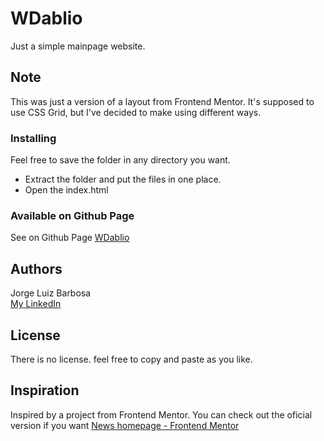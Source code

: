 # WDablio

Just a simple mainpage website.

## Note

This was just a version of a layout from Frontend Mentor. It's supposed to use CSS Grid, but I've decided to make using different ways.

### Installing

Feel free to save the folder in any directory you want.

- Extract the folder and put the files in one place.
- Open the index.html

### Available on Github Page
See on Github Page [WDablio](https://jorgeluizb.github.io/WDablio/)

## Authors

Jorge Luiz Barbosa  
[My LinkedIn](https://www.linkedin.com/in/jorge-luiz-barbosa-908b5912a/)

## License

There is no license. feel free to copy and paste as you like.

## Inspiration
Inspired by a project from Frontend Mentor. You can check out the oficial version if you want
[News homepage - Frontend Mentor](https://www.frontendmentor.io/challenges/news-homepage-H6SWTa1MFl/)